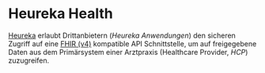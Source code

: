 # Heureka Health

[Heureka](https://heureka.health/) erlaubt Drittanbietern (_Heureka Anwendungen_) den sicheren Zugriff auf eine [FHIR (v4)](https://www.hl7.org/fhir/R4/) kompatible API Schnittstelle, um auf freigegebene Daten aus dem Primärsystem einer Arztpraxis (Healthcare Provider, _HCP_) zuzugreifen.
